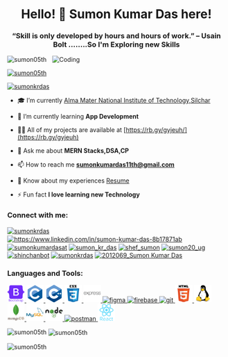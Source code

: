 <h1 align="center">Hello! 👋 Sumon Kumar Das here!</h1>
<h3 align="center">“Skill is only developed by hours and hours of work.” – Usain Bolt ........So I'm Exploring new Skills</h3>
<img align="right" alt="Coding" width="400" src="https://i.giphy.com/media/VTtANKl0beDFQRLDTh/giphy.webp">

<p align="left"> <img src="https://komarev.com/ghpvc/?username=sumon05th&label=Profile%20views&color=0e75b6&style=flat" alt="sumon05th" /> </p>

<p align="left"> <a href="https://github.com/ryo-ma/github-profile-trophy"><img src="https://github-profile-trophy.vercel.app/?username=sumon05th" alt="sumon05th" /></a> </p>

<p align="left"> <a href="https://twitter.com/sumonkrdas" target="blank"><img src="https://img.shields.io/twitter/follow/sumonkrdas?logo=twitter&style=for-the-badge" alt="sumonkrdas" /></a> </p>

- 🎓 I’m currently [Alma Mater National Institute of Technology,Silchar](http://www.nits.ac.in/)

- 🌱 I’m currently learning **App Development**

- 👨‍💻 All of my projects are available at [https://rb.gy/gyjeuh/](https://rb.gy/gyjeuh)

- 💬 Ask me about **MERN Stacks,DSA,CP**

- 📫 How to reach me **sumonkumardas11th@gmail.com**

- 📄 Know about my experiences [Resume](https://drive.google.com/file/d/1E1b-EoPPfDW83AVarj_qR2GXPymhxlvq/view?usp=sharing)

- ⚡ Fun fact **I love learning new Technology**

<h3 align="left">Connect with me:</h3>
<p align="left">
<a href="https://twitter.com/sumonkrdas" target="blank"><img align="center" src="https://raw.githubusercontent.com/rahuldkjain/github-profile-readme-generator/master/src/images/icons/Social/twitter.svg" alt="sumonkrdas" height="30" width="40" /></a>
<a href="https://linkedin.com/in/https://www.linkedin.com/in/sumon-kumar-das-8b17871ab" target="blank"><img align="center" src="https://raw.githubusercontent.com/rahuldkjain/github-profile-readme-generator/master/src/images/icons/Social/linked-in-alt.svg" alt="https://www.linkedin.com/in/sumon-kumar-das-8b17871ab" height="30" width="40" /></a>
<a href="https://fb.com/sumonkumardasat" target="blank"><img align="center" src="https://raw.githubusercontent.com/rahuldkjain/github-profile-readme-generator/master/src/images/icons/Social/facebook.svg" alt="sumonkumardasat" height="30" width="40" /></a>
<a href="https://instagram.com/sumon_kr_das" target="blank"><img align="center" src="https://raw.githubusercontent.com/rahuldkjain/github-profile-readme-generator/master/src/images/icons/Social/instagram.svg" alt="sumon_kr_das" height="30" width="40" /></a>
<a href="https://www.codechef.com/users/shef_sumon" target="blank"><img align="center" src="https://cdn.jsdelivr.net/npm/simple-icons@3.1.0/icons/codechef.svg" alt="shef_sumon" height="30" width="40" /></a>
<a href="https://codeforces.com/profile/sumon20_ug" target="blank"><img align="center" src="https://raw.githubusercontent.com/rahuldkjain/github-profile-readme-generator/master/src/images/icons/Social/codeforces.svg" alt="sumon20_ug" height="30" width="40" /></a>
<a href="https://www.leetcode.com/shinchanbot" target="blank"><img align="center" src="https://raw.githubusercontent.com/rahuldkjain/github-profile-readme-generator/master/src/images/icons/Social/leet-code.svg" alt="shinchanbot" height="30" width="40" /></a>
<a href="https://auth.geeksforgeeks.org/user/sumonkrdas" target="blank"><img align="center" src="https://raw.githubusercontent.com/rahuldkjain/github-profile-readme-generator/master/src/images/icons/Social/geeks-for-geeks.svg" alt="sumonkrdas" height="30" width="40" /></a>
<a href="https://discord.gg/2012069_Sumon Kumar Das" target="blank"><img align="center" src="https://raw.githubusercontent.com/rahuldkjain/github-profile-readme-generator/master/src/images/icons/Social/discord.svg" alt="2012069_Sumon Kumar Das" height="30" width="40" /></a>
</p>

<h3 align="left">Languages and Tools:</h3>
<p align="left"> <a href="https://getbootstrap.com" target="_blank" rel="noreferrer"> <img src="https://raw.githubusercontent.com/devicons/devicon/master/icons/bootstrap/bootstrap-plain-wordmark.svg" alt="bootstrap" width="40" height="40"/> </a> <a href="https://www.cprogramming.com/" target="_blank" rel="noreferrer"> <img src="https://raw.githubusercontent.com/devicons/devicon/master/icons/c/c-original.svg" alt="c" width="40" height="40"/> </a> <a href="https://www.w3schools.com/cpp/" target="_blank" rel="noreferrer"> <img src="https://raw.githubusercontent.com/devicons/devicon/master/icons/cplusplus/cplusplus-original.svg" alt="cplusplus" width="40" height="40"/> </a> <a href="https://www.w3schools.com/css/" target="_blank" rel="noreferrer"> <img src="https://raw.githubusercontent.com/devicons/devicon/master/icons/css3/css3-original-wordmark.svg" alt="css3" width="40" height="40"/> </a> <a href="https://expressjs.com" target="_blank" rel="noreferrer"> <img src="https://raw.githubusercontent.com/devicons/devicon/master/icons/express/express-original-wordmark.svg" alt="express" width="40" height="40"/> </a> <a href="https://www.figma.com/" target="_blank" rel="noreferrer"> <img src="https://www.vectorlogo.zone/logos/figma/figma-icon.svg" alt="figma" width="40" height="40"/> </a> <a href="https://firebase.google.com/" target="_blank" rel="noreferrer"> <img src="https://www.vectorlogo.zone/logos/firebase/firebase-icon.svg" alt="firebase" width="40" height="40"/> </a> <a href="https://git-scm.com/" target="_blank" rel="noreferrer"> <img src="https://www.vectorlogo.zone/logos/git-scm/git-scm-icon.svg" alt="git" width="40" height="40"/> </a> <a href="https://www.w3.org/html/" target="_blank" rel="noreferrer"> <img src="https://raw.githubusercontent.com/devicons/devicon/master/icons/html5/html5-original-wordmark.svg" alt="html5" width="40" height="40"/> </a> <a href="https://www.linux.org/" target="_blank" rel="noreferrer"> <img src="https://raw.githubusercontent.com/devicons/devicon/master/icons/linux/linux-original.svg" alt="linux" width="40" height="40"/> </a> <a href="https://www.mongodb.com/" target="_blank" rel="noreferrer"> <img src="https://raw.githubusercontent.com/devicons/devicon/master/icons/mongodb/mongodb-original-wordmark.svg" alt="mongodb" width="40" height="40"/> </a> <a href="https://www.mysql.com/" target="_blank" rel="noreferrer"> <img src="https://raw.githubusercontent.com/devicons/devicon/master/icons/mysql/mysql-original-wordmark.svg" alt="mysql" width="40" height="40"/> </a> <a href="https://nodejs.org" target="_blank" rel="noreferrer"> <img src="https://raw.githubusercontent.com/devicons/devicon/master/icons/nodejs/nodejs-original-wordmark.svg" alt="nodejs" width="40" height="40"/> </a> <a href="https://postman.com" target="_blank" rel="noreferrer"> <img src="https://www.vectorlogo.zone/logos/getpostman/getpostman-icon.svg" alt="postman" width="40" height="40"/> </a> <a href="https://reactjs.org/" target="_blank" rel="noreferrer"> <img src="https://raw.githubusercontent.com/devicons/devicon/master/icons/react/react-original-wordmark.svg" alt="react" width="40" height="40"/> </a> </p>

<p><img align="left" src="https://github-readme-stats.vercel.app/api/top-langs?username=sumon05th&show_icons=true&locale=en&layout=compact" alt="sumon05th" /></p>

<p>&nbsp;<img align="center" src="https://github-readme-stats.vercel.app/api?username=sumon05th&show_icons=true&locale=en" alt="sumon05th" /></p>

<p><img align="center" src="https://github-readme-streak-stats.herokuapp.com/?user=sumon05th&" alt="sumon05th" /></p>
